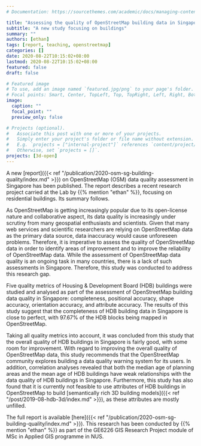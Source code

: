 ```yaml
---
# Documentation: https://sourcethemes.com/academic/docs/managing-content/

title: "Assessing the quality of OpenStreetMap building data in Singapore"
subtitle: "A new study focusing on buildings"
summary: ""
authors: [ethan]
tags: [report, teaching, openstreetmap]
categories: []
date: 2020-08-22T10:15:02+08:00
lastmod: 2020-08-22T10:15:02+08:00
featured: false
draft: false

# Featured image
# To use, add an image named `featured.jpg/png` to your page's folder.
# Focal points: Smart, Center, TopLeft, Top, TopRight, Left, Right, BottomLeft, Bottom, BottomRight.
image:
  caption: ""
  focal_point: ""
  preview_only: false

# Projects (optional).
#   Associate this post with one or more of your projects.
#   Simply enter your project's folder or file name without extension.
#   E.g. `projects = ["internal-project"]` references `content/project/deep-learning/index.md`.
#   Otherwise, set `projects = []`.
projects: [3d-open]
---
```


A new [report]({{< ref "/publication/2020-osm-sg-building-quality/index.md" >}}) on OpenStreetMap (OSM) data quality assessment in Singapore has been published.
The report describes a recent research project carried at the Lab by {{% mention "ethan" %}}, focusing on residential buildings.
Its summary follows.

As OpenStreetMap is getting increasingly popular due to its open-license nature and collaborative aspect, its data quality is increasingly under scrutiny from many geospatial enthusiasts and scientists.
Given that many web services and scientific researchers are relying on OpenStreetMap data as the primary data source, data inaccuracy would cause unforeseen problems.
Therefore, it is imperative to assess the quality of OpenStreetMap data in order to identify areas of improvement and to improve the reliability of OpenStreetMap data.
While the assessment of OpenStreetMap data quality is an ongoing task in many countries, there is a lack of such assessments in Singapore.
Therefore, this study was conducted to address this research gap.

Five quality metrics of Housing & Development Board (HDB) buildings were studied and analysed as part of the assessment of OpenStreetMap building data quality in Singapore: completeness, positional accuracy, shape accuracy, orientation accuracy, and attribute accuracy.
The results of this study suggest that the completeness of HDB building data in Singapore is close to perfect, with 97.67% of the HDB blocks being mapped in OpenStreetMap.

Taking all quality metrics into account, it was concluded from this study that the overall quality of HDB buildings in Singapore is fairly good, with some room for improvement.
With regard to improving the overall quality of OpenStreetMap data, this study recommends that the OpenStreetMap community explores building a data quality warning system for its users.
In addition, correlation analyses revealed that both the median age of planning areas and the mean age of HDB buildings have weak relationships with the data quality of HDB buildings in Singapore.
Furthermore, this study has also found that it is currently not feasible to use attributes of HDB buildings in OpenStreetMap to build [semantically rich 3D building models]({{< ref "/post/2019-08-hdb-3d/index.md" >}}), as these attributes are mostly unfilled.

The full report is available [here]({{< ref "/publication/2020-osm-sg-building-quality/index.md" >}}).
This research has been conducted by {{% mention "ethan" %}} as part of the GE6226 GIS Research Project module of MSc in Applied GIS programme in NUS.

